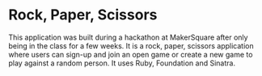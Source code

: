 # Rock, Paper, Scissors

This application was built during a hackathon at MakerSquare after only being in the class for a few weeks. It is a rock, paper, scissors application where users can sign-up and join an open game or create a new game to play against a random person. It uses Ruby, Foundation and Sinatra.